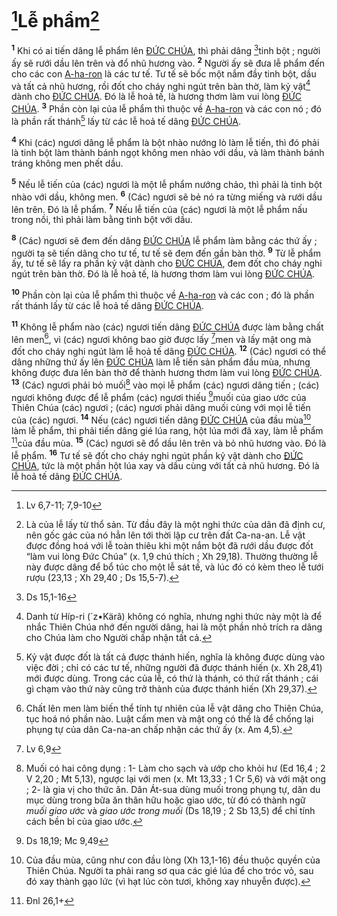 # [^1@-3d8d4ade-749c-4b7f-8d94-589c9719ec22]Lễ phẩm[^1-3d8d4ade-749c-4b7f-8d94-589c9719ec22]
<sup><b>1</b></sup> Khi có ai tiến dâng lễ phẩm lên [ĐỨC CHÚA](), thì phải dâng [^2@-3d8d4ade-749c-4b7f-8d94-589c9719ec22]tinh bột ; người ấy sẽ rưới dầu lên trên và đổ nhũ hương vào. <sup><b>2</b></sup> Người ấy sẽ đưa lễ phẩm đến cho các con [A-ha-ron]() là các tư tế. Tư tế sẽ bốc một nắm đầy tinh bột, dầu và tất cả nhũ hương, rồi đốt cho cháy nghi ngút trên bàn thờ, làm kỷ vật[^2-3d8d4ade-749c-4b7f-8d94-589c9719ec22] dành cho [ĐỨC CHÚA](). Đó là lễ hoả tế, là hương thơm làm vui lòng [ĐỨC CHÚA](). <sup><b>3</b></sup> Phần còn lại của lễ phẩm thì thuộc về [A-ha-ron]() và các con nó ; đó là phần rất thánh[^3-3d8d4ade-749c-4b7f-8d94-589c9719ec22] lấy từ các lễ hoả tế dâng [ĐỨC CHÚA]().

<sup><b>4</b></sup> Khi (các) ngươi dâng lễ phẩm là bột nhào nướng lò làm lễ tiến, thì đó phải là tinh bột làm thành bánh ngọt không men nhào với dầu, và làm thành bánh tráng không men phết dầu.

<sup><b>5</b></sup> Nếu lễ tiến của (các) ngươi là một lễ phẩm nướng chảo, thì phải là tinh bột nhào với dầu, không men. <sup><b>6</b></sup> (Các) ngươi sẽ bẻ nó ra từng miếng và rưới dầu lên trên. Đó là lễ phẩm. <sup><b>7</b></sup> Nếu lễ tiến của (các) ngươi là một lễ phẩm nấu trong nồi, thì phải làm bằng tinh bột với dầu.

<sup><b>8</b></sup> (Các) ngươi sẽ đem đến dâng [ĐỨC CHÚA]() lễ phẩm làm bằng các thứ ấy ; người ta sẽ tiến dâng cho tư tế, tư tế sẽ đem đến gần bàn thờ. <sup><b>9</b></sup> Từ lễ phẩm ấy, tư tế sẽ lấy ra phần kỷ vật dành cho [ĐỨC CHÚA](), đem đốt cho cháy nghi ngút trên bàn thờ. Đó là lễ hoả tế, là hương thơm làm vui lòng [ĐỨC CHÚA]().

<sup><b>10</b></sup> Phần còn lại của lễ phẩm thì thuộc về [A-ha-ron]() và các con ; đó là phần rất thánh lấy từ các lễ hoả tế dâng [ĐỨC CHÚA]().

<sup><b>11</b></sup> Không lễ phẩm nào (các) ngươi tiến dâng [ĐỨC CHÚA]() được làm bằng chất lên men[^4-3d8d4ade-749c-4b7f-8d94-589c9719ec22], vì (các) ngươi không bao giờ được lấy [^3@-3d8d4ade-749c-4b7f-8d94-589c9719ec22]men và lấy mật ong mà đốt cho cháy nghi ngút làm lễ hoả tế dâng [ĐỨC CHÚA](). <sup><b>12</b></sup> (Các) ngươi có thể dâng những thứ ấy lên [ĐỨC CHÚA]() làm lễ tiến sản phẩm đầu mùa, nhưng không được đưa lên bàn thờ để thành hương thơm làm vui lòng [ĐỨC CHÚA](). <sup><b>13</b></sup> (Các) ngươi phải bỏ muối[^5-3d8d4ade-749c-4b7f-8d94-589c9719ec22] vào mọi lễ phẩm (các) ngươi dâng tiến ; (các) ngươi không được để lễ phẩm (các) ngươi thiếu [^4@-3d8d4ade-749c-4b7f-8d94-589c9719ec22]muối của giao ước của Thiên Chúa (các) ngươi ; (các) ngươi phải dâng muối cùng với mọi lễ tiến của (các) ngươi. <sup><b>14</b></sup> Nếu (các) ngươi tiến dâng [ĐỨC CHÚA]() của đầu mùa[^6-3d8d4ade-749c-4b7f-8d94-589c9719ec22] làm lễ phẩm, thì phải tiến dâng gié lúa rang, hột lúa mới đã xay, làm lễ phẩm [^5@-3d8d4ade-749c-4b7f-8d94-589c9719ec22]của đầu mùa. <sup><b>15</b></sup> (Các) ngươi sẽ đổ dầu lên trên và bỏ nhũ hương vào. Đó là lễ phẩm. <sup><b>16</b></sup> Tư tế sẽ đốt cho cháy nghi ngút phần kỷ vật dành cho [ĐỨC CHÚA](), tức là một phần hột lúa xay và dầu cùng với tất cả nhũ hương. Đó là lễ hoả tế dâng [ĐỨC CHÚA]().

[^1-3d8d4ade-749c-4b7f-8d94-589c9719ec22]: Là của lễ lấy từ thổ sản. Từ đầu đây là một nghi thức của dân đã định cư, nên gốc gác của nó hẳn lên tới thời lập cư trên đất Ca-na-an. Lễ vật được đồng hoá với lễ toàn thiêu khi một nắm bột đã rưới dầu được đốt “làm vui lòng Đức Chúa” (x. 1,9 chú thích ; Xh 29,18). Thường thường lễ này được dâng để bổ túc cho một lễ sát tế, và lúc đó có kèm theo lễ tưới rượu (23,13 ; Xh 29,40 ; Ds 15,5-7).
[^2-3d8d4ade-749c-4b7f-8d94-589c9719ec22]: Danh từ Híp-ri (´z•Kärâ) không có nghĩa, nhưng nghi thức này một là để nhắc Thiên Chúa nhớ đến người dâng, hai là một phần nhỏ trích ra dâng cho Chúa làm cho Người chấp nhận tất cả.
[^3-3d8d4ade-749c-4b7f-8d94-589c9719ec22]: Kỷ vật được đốt là tất cả được thánh hiến, nghĩa là không được dùng vào việc đời ; chỉ có các tư tế, những người đã được thánh hiến (x. Xh 28,41) mới được dùng. Trong các của lễ, có thứ là thánh, có thứ rất thánh ; cái gì chạm vào thứ này cũng trở thành của được thánh hiến (Xh 29,37).
[^4-3d8d4ade-749c-4b7f-8d94-589c9719ec22]: Chất lên men làm biến thể tính tự nhiên của lễ vật dâng cho Thiên Chúa, tục hoá nó phần nào. Luật cấm men và mật ong có thể là để chống lại phụng tự của dân Ca-na-an chấp nhận các thứ ấy (x. Am 4,5).
[^5-3d8d4ade-749c-4b7f-8d94-589c9719ec22]: Muối có hai công dụng : 1- Làm cho sạch và ướp cho khỏi hư (Ed 16,4 ; 2 V 2,20 ; Mt 5,13), ngược lại với men (x. Mt 13,33 ; 1 Cr 5,6) và với mật ong ; 2- là gia vị cho thức ăn. Dân Át-sua dùng muối trong phụng tự, dân du mục dùng trong bữa ăn thân hữu hoặc giao ước, từ đó có thành ngữ *muối giao ước* và *giao ước trong muối* (Ds 18,19 ; 2 Sb 13,5) để chỉ tính cách bền bỉ của giao ước.
[^6-3d8d4ade-749c-4b7f-8d94-589c9719ec22]: Của đầu mùa, cũng như con đầu lòng (Xh 13,1-16) đều thuộc quyền của Thiên Chúa. Người ta phải rang sơ qua các gié lúa để cho tróc vỏ, sau đó xay thành gạo lức (vì hạt lúc còn tươi, không xay nhuyễn được).
[^1@-3d8d4ade-749c-4b7f-8d94-589c9719ec22]: Lv 6,7-11; 7,9-10
[^2@-3d8d4ade-749c-4b7f-8d94-589c9719ec22]: Ds 15,1-16
[^3@-3d8d4ade-749c-4b7f-8d94-589c9719ec22]: Lv 6,9
[^4@-3d8d4ade-749c-4b7f-8d94-589c9719ec22]: Ds 18,19; Mc 9,49
[^5@-3d8d4ade-749c-4b7f-8d94-589c9719ec22]: Đnl 26,1+